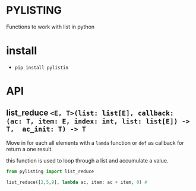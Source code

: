 # PYLISTING
Functions to work with list in python


# install
- `pip install pylistin`



# API

## list_reduce `<E, T>(list: list[E], callback: (ac: T, item: E, index: int, list: list[E]) -> T,  ac_init: T) -> T `

Move in for each all elements with a `lamda` function or `def` as callback for return  a one result.

this function is used to loop through a list and accumulate a value.

```python
from pylisting import list_reduce

list_reduce([2,5,9], lambda ac, item: ac + item, 0) # 

```